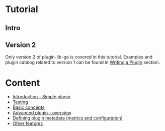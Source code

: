 # Tutorial

## Intro

## Version 2

Only version 2 of plugin-lib-go is covered in this tutorial. Examples and plugin catalog related to version 1 can be found in [Writing a Plugin](https://github.com/librato/snap-plugin-lib-go/tree/ao-12231-tutorial#writing-a-plugin) section.

# Content 

* [Introduction - Simple plugin](/tutorial/01/README.md)
* [Testing](/tutorial/02/README.md)
* [Basic concepts]((/tutorial/03/README.md))
* [Advanced plugin - overview](/tutorial/04/README.md)
* [Defining plugin metadata (metrics and configuration)](/tutorial/05/README.md)
* [Other features](/tutorial/06/README.md)
